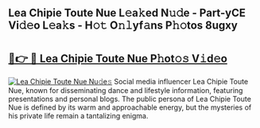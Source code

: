 ## Lea Chipie Toute Nue L𝚎a𝚔ed N𝚞𝚍e - Part-yCE Vi𝚍𝚎o L𝚎a𝚔s - H𝚘𝚝 O𝚗𝚕yf𝚊ns P𝚑𝚘tos 8ugxy

# <h2><a href="http://kfezu0g.oniu.top/?m=Lea+Chipie+Toute+Nue">🔗👉 🔴 Lea Chipie Toute Nue P𝚑ot𝚘𝚜 V𝚒d𝚎o</a></h2>

[![Lea Chipie Toute Nue Nu𝚍e𝚜](https://i.imgur.com/0qMVB7G.gif)](http://kfezu0g.oniu.top/?m=Lea+Chipie+Toute+Nue)
Social media influencer Lea Chipie Toute Nue, known for disseminating dance and lifestyle information, featuring presentations and personal blogs. The public persona of Lea Chipie Toute Nue is defined by its warm and approachable energy, but the mysteries of his private life remain a tantalizing enigma.  
